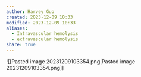 ```yaml
---
author: Harvey Guo
created: 2023-12-09 10:33
modified: 2023-12-09 10:33
aliases:
  - Intravascular hemolysis
  - extravascular hemolysis
share: true
---
```

![[Pasted image 20231209103354.png|Pasted image 20231209103354.png]]
